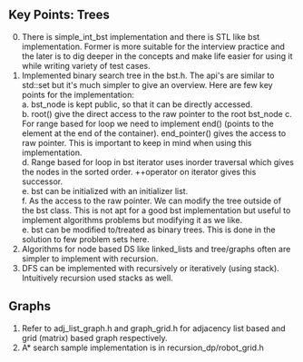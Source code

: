 ## Key Points: Trees

0. There is simple_int_bst implementation and there is STL like bst implementation. Former is more suitable for the interview practice and the later is to dig deeper in the concepts and make life easier for using it while writing variety of test cases.
1. Implemented binary search tree in the bst.h. The api's are similar to std::set but it's much simpler to give an overview. Here are few key points for the implementation:  
    a. bst_node is kept public, so that it can be directly accessed.  
    b. root() give the direct access to the raw pointer to the root bst_node
    c. For range based for loop we need to implement end() (points to the element at the end of the container). end_pointer() gives the access to raw pointer. This is important to keep in mind when using this implementation.  
    d. Range based for loop in bst iterator uses inorder traversal which gives the nodes in the sorted order. ++operator on iterator gives this successor.  
    e. bst can be initialized with an initializer list.  
    f. As the access to the raw pointer. We can modify the tree outside of the bst class. This is not apt for a good bst implementation but useful to implement algorithms problems but modifying it as we like.  
    e. bst can be modified to/treated as binary trees. This is done in the solution to few problem sets here.  
2. Algorithms for node based DS like linked_lists and tree/graphs often are simpler to implement with recursion.
3. DFS can be implemented with recursively or iteratively (using stack). Intuitively recursion used stacks as well.

## Graphs   
1. Refer to adj_list_graph.h and graph_grid.h for adjacency list based and grid (matrix) based graph respectively.
2. A* search sample implementation is in recursion_dp/robot_grid.h